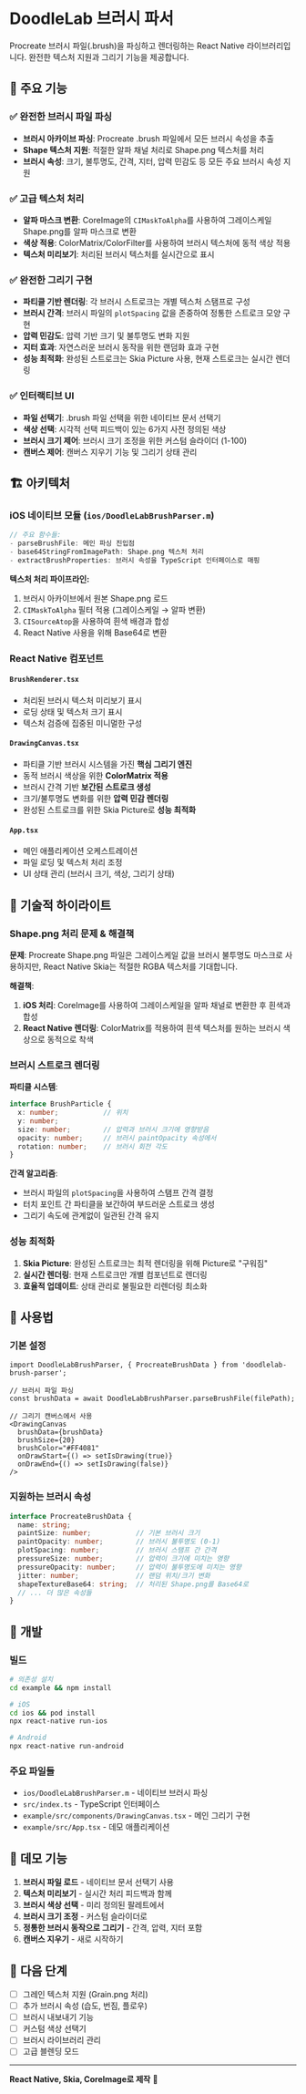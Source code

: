 # DoodleLab 브러시 파서

Procreate 브러시 파일(.brush)을 파싱하고 렌더링하는 React Native 라이브러리입니다. 완전한 텍스처 지원과 그리기 기능을 제공합니다.

## 🎨 주요 기능

### ✅ 완전한 브러시 파일 파싱
- **브러시 아카이브 파싱**: Procreate .brush 파일에서 모든 브러시 속성을 추출
- **Shape 텍스처 지원**: 적절한 알파 채널 처리로 Shape.png 텍스처를 처리
- **브러시 속성**: 크기, 불투명도, 간격, 지터, 압력 민감도 등 모든 주요 브러시 속성 지원

### ✅ 고급 텍스처 처리
- **알파 마스크 변환**: CoreImage의 `CIMaskToAlpha`를 사용하여 그레이스케일 Shape.png를 알파 마스크로 변환
- **색상 적용**: ColorMatrix/ColorFilter를 사용하여 브러시 텍스처에 동적 색상 적용
- **텍스처 미리보기**: 처리된 브러시 텍스처를 실시간으로 표시

### ✅ 완전한 그리기 구현
- **파티클 기반 렌더링**: 각 브러시 스트로크는 개별 텍스처 스탬프로 구성
- **브러시 간격**: 브러시 파일의 `plotSpacing` 값을 존중하여 정통한 스트로크 모양 구현
- **압력 민감도**: 압력 기반 크기 및 불투명도 변화 지원
- **지터 효과**: 자연스러운 브러시 동작을 위한 랜덤화 효과 구현
- **성능 최적화**: 완성된 스트로크는 Skia Picture 사용, 현재 스트로크는 실시간 렌더링

### ✅ 인터랙티브 UI
- **파일 선택기**: .brush 파일 선택을 위한 네이티브 문서 선택기
- **색상 선택**: 시각적 선택 피드백이 있는 6가지 사전 정의된 색상
- **브러시 크기 제어**: 브러시 크기 조정을 위한 커스텀 슬라이더 (1-100)
- **캔버스 제어**: 캔버스 지우기 기능 및 그리기 상태 관리

## 🏗️ 아키텍처

### iOS 네이티브 모듈 (`ios/DoodleLabBrushParser.m`)
```objectivec
// 주요 함수들:
- parseBrushFile: 메인 파싱 진입점
- base64StringFromImagePath: Shape.png 텍스처 처리
- extractBrushProperties: 브러시 속성을 TypeScript 인터페이스로 매핑
```

**텍스처 처리 파이프라인:**
1. 브러시 아카이브에서 원본 Shape.png 로드
2. `CIMaskToAlpha` 필터 적용 (그레이스케일 → 알파 변환)
3. `CISourceAtop`을 사용하여 흰색 배경과 합성
4. React Native 사용을 위해 Base64로 변환

### React Native 컴포넌트

#### `BrushRenderer.tsx`
- 처리된 브러시 텍스처 미리보기 표시
- 로딩 상태 및 텍스처 크기 표시
- 텍스처 검증에 집중된 미니멀한 구성

#### `DrawingCanvas.tsx`
- 파티클 기반 브러시 시스템을 가진 **핵심 그리기 엔진**
- 동적 브러시 색상을 위한 **ColorMatrix 적용**
- 브러시 간격 기반 **보간된 스트로크 생성**
- 크기/불투명도 변화를 위한 **압력 민감 렌더링**
- 완성된 스트로크를 위한 Skia Picture로 **성능 최적화**

#### `App.tsx`
- 메인 애플리케이션 오케스트레이션
- 파일 로딩 및 텍스처 처리 조정
- UI 상태 관리 (브러시 크기, 색상, 그리기 상태)

## 🎯 기술적 하이라이트

### Shape.png 처리 문제 & 해결책

**문제**: Procreate Shape.png 파일은 그레이스케일 값을 브러시 불투명도 마스크로 사용하지만, React Native Skia는 적절한 RGBA 텍스처를 기대합니다.

**해결책**:
1. **iOS 처리**: CoreImage를 사용하여 그레이스케일을 알파 채널로 변환한 후 흰색과 합성
2. **React Native 렌더링**: ColorMatrix를 적용하여 흰색 텍스처를 원하는 브러시 색상으로 동적으로 착색

### 브러시 스트로크 렌더링

**파티클 시스템**:
```typescript
interface BrushParticle {
  x: number;           // 위치
  y: number;
  size: number;        // 압력과 브러시 크기에 영향받음
  opacity: number;     // 브러시 paintOpacity 속성에서
  rotation: number;    // 브러시 회전 각도
}
```

**간격 알고리즘**:
- 브러시 파일의 `plotSpacing`을 사용하여 스탬프 간격 결정
- 터치 포인트 간 파티클을 보간하여 부드러운 스트로크 생성
- 그리기 속도에 관계없이 일관된 간격 유지

### 성능 최적화

1. **Skia Picture**: 완성된 스트로크는 최적 렌더링을 위해 Picture로 "구워짐"
2. **실시간 렌더링**: 현재 스트로크만 개별 컴포넌트로 렌더링
3. **효율적 업데이트**: 상태 관리로 불필요한 리렌더링 최소화

## 📱 사용법

### 기본 설정
```tsx
import DoodleLabBrushParser, { ProcreateBrushData } from 'doodlelab-brush-parser';

// 브러시 파일 파싱
const brushData = await DoodleLabBrushParser.parseBrushFile(filePath);

// 그리기 캔버스에서 사용
<DrawingCanvas 
  brushData={brushData}
  brushSize={20}
  brushColor="#FF4081"
  onDrawStart={() => setIsDrawing(true)}
  onDrawEnd={() => setIsDrawing(false)}
/>
```

### 지원하는 브러시 속성
```typescript
interface ProcreateBrushData {
  name: string;
  paintSize: number;           // 기본 브러시 크기
  paintOpacity: number;        // 브러시 불투명도 (0-1)
  plotSpacing: number;         // 브러시 스탬프 간 간격
  pressureSize: number;        // 압력이 크기에 미치는 영향
  pressureOpacity: number;     // 압력이 불투명도에 미치는 영향
  jitter: number;              // 랜덤 위치/크기 변화
  shapeTextureBase64: string;  // 처리된 Shape.png를 Base64로
  // ... 더 많은 속성들
}
```

## 🔧 개발

### 빌드
```bash
# 의존성 설치
cd example && npm install

# iOS
cd ios && pod install
npx react-native run-ios

# Android  
npx react-native run-android
```

### 주요 파일들
- `ios/DoodleLabBrushParser.m` - 네이티브 브러시 파싱
- `src/index.ts` - TypeScript 인터페이스
- `example/src/components/DrawingCanvas.tsx` - 메인 그리기 구현
- `example/src/App.tsx` - 데모 애플리케이션

## 🎨 데모 기능

1. **브러시 파일 로드** - 네이티브 문서 선택기 사용
2. **텍스처 미리보기** - 실시간 처리 피드백과 함께
3. **브러시 색상 선택** - 미리 정의된 팔레트에서
4. **브러시 크기 조정** - 커스텀 슬라이더로
5. **정통한 브러시 동작으로 그리기** - 간격, 압력, 지터 포함
6. **캔버스 지우기** - 새로 시작하기

## 🚀 다음 단계

- [ ] 그레인 텍스처 지원 (Grain.png 처리)
- [ ] 추가 브러시 속성 (습도, 번짐, 플로우)
- [ ] 브러시 내보내기 기능
- [ ] 커스텀 색상 선택기
- [ ] 브러시 라이브러리 관리
- [ ] 고급 블렌딩 모드

---

**React Native, Skia, CoreImage로 제작** 🎨 